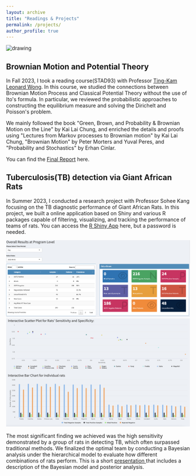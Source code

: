 ```yaml
---
layout: archive
title: "Readings & Projects"
permalink: /projects/
author_profile: true
---
```


<img src="drawing.jpg" alt="drawing" width="200"/>

## Brownian Motion and Potential Theory

In Fall 2023, I took a reading course(STAD93) with Professor [Ting-Kam Leonard Wong](https://tkl-wong.github.io/). In this course, we studied the connections between Brownian Motion Process and Classical Potential Theory without the use of Ito's formula. In particular, we reviewed the probabilistic approaches to constructing the equilibrium measure and solving the Dirichelt and Poisson's problem.

We mainly followed the book "Green, Brown, and Probability & Brownian Motion on the Line" by Kai Lai Chung, and enriched the details and proofs using "Lectures from Markov processes to Brownian motion" by Kai Lai Chung, "Brownian Motion" by Peter Morters and Yuval Peres, and "Probability and Stochastics" by Erhan Cinlar.

You can find the [Final Report](https://drive.google.com/file/d/1g8M4aukgWw_k6JTmAyS6Y0rr6ilOPLHH/view?usp=sharing) here.

## Tuberculosis(TB) detection via Giant African Rats

In Summer 2023, I conducted a research project with Professor Sohee Kang focusing on the TB diagnostic performance of Giant African Rats. In this project, we built a online application based on Shiny and various R packages capable of filtering, visualizing, and tracking the performance of teams of rats. You can access the [R Shiny App](https://1rsgc6-junjie-ma.shinyapps.io/Rats_Analysis/) here, but a password is needed.

![Shiny1](https://github.com/JimmyMa1006/JimmyMa1006.github.io/blob/76a9b9b8dcf5fc62ae6988a6581cffc197860a25/images/Shiny1.png)
![Shiny2](https://github.com/JimmyMa1006/JimmyMa1006.github.io/blob/76a9b9b8dcf5fc62ae6988a6581cffc197860a25/images/Shiny2.png)

The most significant finding we achieved was the high sensitivity demonstrated by a group of rats in detecting TB, which often surpassed traditional methods. We finalized the optimal team by conducting a Bayesian analysis under the hierarchical model to evaluate how different combinations of rats perform. This is a short [presentation ](https://drive.google.com/file/d/1rLnwr87u92Mz6TfxCd0RHPCZQJYJOCek/view?usp=drive_link) that includes a description of the Bayesian model and posterior analysis.



